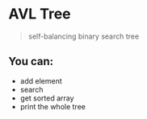 # AVL Tree
> self-balancing binary search tree
## You can:
* add element
* search 
* get sorted array
* print the whole tree
